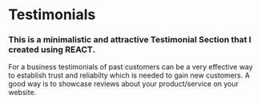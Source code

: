 <h1>Testimonials</h1>

<h3>This is a minimalistic and attractive Testimonial Section that I created using REACT.</h3>


<p>For a business testimonials of past customers can be a very effective way to establish trust and reliabilty which is needed to gain new customers. A good way is to showcase reviews about your product/service on your website.</p>